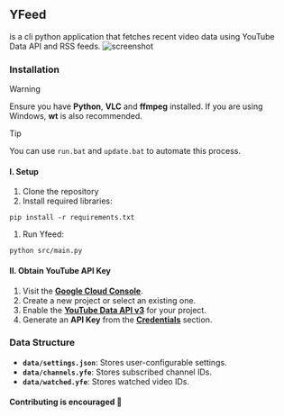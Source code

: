 ## YFeed
is a cli python application that fetches recent video data using YouTube Data API and RSS feeds.
![screenshot](https://github.com/user-attachments/assets/9959285b-6932-4480-aa5e-cfbc3c58c3db)

### Installation

> [!WARNING]
> Ensure you have **Python**, **VLC** and **ffmpeg** installed. If you are using Windows, **wt** is also recommended.

> [!TIP]
> You can use `run.bat` and `update.bat` to automate this process.

#### I. Setup
1. Clone the repository
2. Install required libraries:
```
pip install -r requirements.txt
```
1. Run Yfeed:
```
python src/main.py
```

#### II. Obtain YouTube API Key
1. Visit the [**Google Cloud Console**](https://console.cloud.google.com/).
2. Create a new project or select an existing one.
3. Enable the [**YouTube Data API v3**](https://console.cloud.google.com/apis/library/youtube.googleapis.com) for your project.
4. Generate an **API Key** from the [**Credentials**](https://console.cloud.google.com/apis/credentials) section.

### Data Structure
- **`data/settings.json`**: Stores user-configurable settings.
- **`data/channels.yfe`**: Stores subscribed channel IDs.
- **`data/watched.yfe`**: Stores watched video IDs.

#### Contributing is encouraged 🤗
